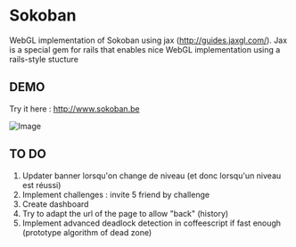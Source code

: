Sokoban
=======

WebGL implementation of Sokoban using jax (http://guides.jaxgl.com/).
Jax is a special gem for rails that enables nice WebGL implementation using a rails-style stucture

DEMO
----

Try it here : http://www.sokoban.be

![Image](https://github.com/MichaelHoste/sokoban/raw/master/sokoban.png)

TO DO
-----

 1. Updater banner lorsqu'on change de niveau (et donc lorsqu'un niveau est réussi)
 2. Implement challenges : invite 5 friend by challenge
 3. Create dashboard
 4. Try to adapt the url of the page to allow "back" (history)
 5. Implement advanced deadlock detection in coffeescript if fast enough (prototype algorithm of dead zone)
